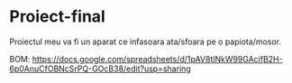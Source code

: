 # Proiect-final
Proiectul meu va fi un aparat ce infasoara ata/sfoara pe o papiota/mosor.

BOM:
https://docs.google.com/spreadsheets/d/1pAV8tlNkW99GAcifB2H-6p0AnuCfOBNcSrPQ-GOcB38/edit?usp=sharing
